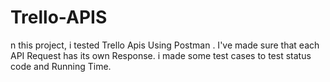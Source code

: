 # Trello-APIS
n this project, i tested Trello Apis Using Postman . I've made sure that each API Request has its own Response. i made some test cases to test status code and Running Time.
